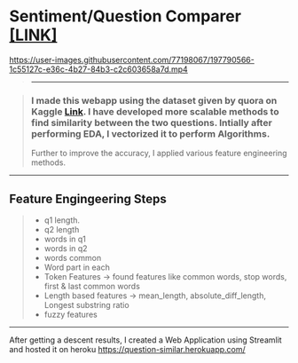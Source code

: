 # Sentiment/Question Comparer [[LINK]](https://question-similar.herokuapp.com/)

https://user-images.githubusercontent.com/77198067/197790566-1c55127c-e36c-4b27-84b3-c2c603658a7d.mp4

> ------------


> ### I made this webapp using the dataset given by quora on Kaggle [Link](https://www.kaggle.com/c/quora-question-pairs). I have developed more scalable methods to find similarity between the two questions. Intially after performing EDA, I vectorized it to perform Algorithms. 
> Further to improve the accuracy, I applied various feature engineering methods.
------------

## Feature Engingeering Steps
 > * q1 length.  
 > * q2 length
 > * words in q1
 > * words in q2
 > * words common
 > * Word part in each
 > * Token Features -> found features like common words, stop words, first & last common words
 > * Length based features -> mean_length, absolute_diff_length, Longest substring ratio
 > * fuzzy features
 ------------
 After getting a descent results, I created a Web Application using Streamlit and hosted it on heroku https://question-similar.herokuapp.com/
